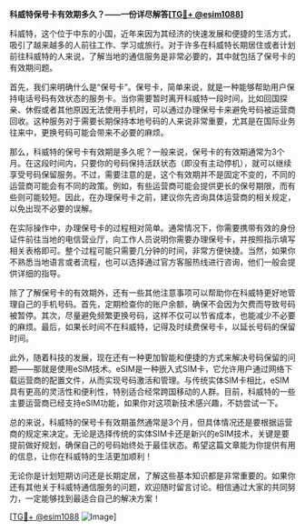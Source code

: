 **科威特保号卡有效期多久？——一份详尽解答[[TG💪+ @esim1088](https://t.me/s/esim1088)]**

科威特，这个位于中东的小国，近年来因为其经济的快速发展和便捷的生活方式，吸引了越来越多的人前往工作、学习或旅行。对于许多在科威特长期居住或者计划前往科威特的人来说，了解当地的通信服务是非常必要的，其中就包括了保号卡的有效期问题。

首先，我们来明确什么是“保号卡”。保号卡，简单来说，就是一种能够帮助用户保持电话号码有效状态的服务卡。当你需要暂时离开科威特一段时间，比如回国探亲、休假或者其他原因无法使用手机时，可以通过办理保号卡来避免号码被运营商回收。这种服务对于需要长期保持本地号码的人来说非常重要，尤其是在国际业务往来中，更换号码可能会带来不必要的麻烦。

那么，科威特的保号卡有效期是多久呢？一般来说，保号卡的有效期通常为3个月。在这段时间内，只要你的号码保持活跃状态（即没有主动停机），就可以继续享受号码保留服务。不过，需要注意的是，这个有效期并不是固定不变的，不同的运营商可能会有不同的政策。例如，有些运营商可能会提供更长的保号期限，而有些则可能较短。因此，在办理保号卡之前，建议你先咨询具体运营商的相关规定，以免出现不必要的误解。

在实际操作中，办理保号卡的过程相对简单。通常情况下，你需要携带有效的身份证件前往当地的电信营业厅，向工作人员说明你需要办理保号卡，并按照指示填写相关表格即可。整个过程可能只需要几分钟的时间，非常方便快捷。当然，如果你不熟悉当地语言或者流程，也可以选择通过官方客服热线进行咨询，他们一般会提供详细的指导。

除了了解保号卡的有效期外，还有一些其他注意事项可以帮助你在科威特更好地管理自己的手机号码。首先，定期检查你的账户余额，确保不会因为欠费而导致号码被暂停。其次，尽量避免频繁更换号码，这样不仅可以节省成本，也能减少不必要的麻烦。最后，如果长时间不在科威特，记得及时续费保号卡，以延长号码的保留时间。

此外，随着科技的发展，现在还有一种更加智能和便捷的方式来解决号码保留的问题——那就是使用eSIM技术。eSIM是一种嵌入式SIM卡，它允许用户通过网络下载运营商的配置文件，从而实现号码激活和管理。与传统实体SIM卡相比，eSIM具有更高的灵活性和便利性，特别适合经常跨国移动的人群。目前，科威特的一些主要运营商已经支持eSIM功能，如果你对这项新技术感兴趣，不妨尝试一下。

总的来说，科威特的保号卡有效期虽然通常是3个月，但具体情况还是要根据运营商的规定来决定。无论是选择传统的实体SIM卡还是新兴的eSIM技术，关键是要提前做好规划，确保自己的号码始终处于最佳状态。希望这篇文章能为你提供有用的信息，让你在科威特的生活更加顺利！

无论你是计划短期访问还是长期定居，了解这些基本知识都是非常重要的。如果你还有其他关于科威特通信服务的问题，欢迎随时留言讨论。相信通过大家的共同努力，一定能够找到最适合自己的解决方案！

[[TG💪+ @esim1088](https://t.me/s/esim1088) ![Image](https://i.postimg.cc/4NQfJmqS/Snipaste-2025-05-13-00-14-12.png)]